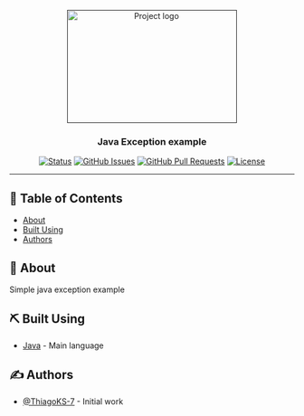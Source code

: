 <p align="center">
  <a href="" rel="noopener">
 <img width=300px height=200px src="https://user-images.githubusercontent.com/83460816/199857670-7618866f-1695-40cd-bee4-2c9ca30f759e.png" alt="Project logo"></a>
</p>

<h3 align="center">Java Exception example</h3>

<div align="center">

[![Status](https://img.shields.io/badge/status-active-success.svg)]()
[![GitHub Issues](https://img.shields.io/github/issues/ThiagoKS-7/exemplo_scs.svg)](https://github.com/ThiagoKS-7/exemplo_scs/issues)
[![GitHub Pull Requests](https://img.shields.io/github/issues-pr/ThiagoKS-7/exemplo_scs.svg)](https://github.com/ThiagoKS-7/exemplo_scs/pulls)
[![License](https://img.shields.io/badge/license-MIT-blue.svg)](/LICENSE)

</div>

---

## 📝 Table of Contents

- [About](#about)
- [Built Using](#built_using)
- [Authors](#authors)

## 🧐 About <a name = "about"></a>

Simple java exception example


## ⛏️ Built Using <a name = "built_using"></a>

- [Java](http://localhost:8000) - Main language

## ✍️ Authors <a name = "authors"></a>

- [@ThiagoKS-7](https://github.com/ThiagoKS-7) - Initial work
